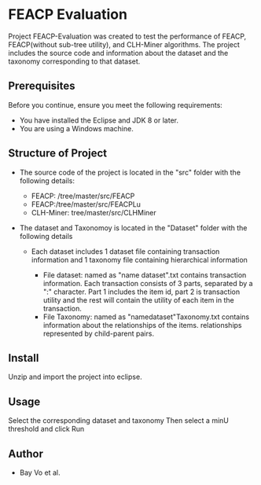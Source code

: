 <h1 ><strong>FEACP Evaluation</strong></h1>
<p>Project FEACP-Evaluation was created to test the performance of FEACP, FEACP(without sub-tree utility), and CLH-Miner algorithms. The project includes the source code and information about the dataset and the taxonomy corresponding to that dataset.</p>
<h2 >Prerequisites</h2>
<p> Before you continue, ensure you meet the following requirements: </p>
<ul>
<li>You have installed the Eclipse and JDK 8 or later. </li>
<li>You are using a Windows machine. </li>

</ul>
<h2 >Structure of Project</h2>
<ul>
<li><p>The source code of the project is located in the &quot;src&quot; folder with the following details:</p>
<ul>
<li>FEACP: /tree/master/src/FEACP</li>
<li>FEACP:/tree/master/src/FEACPLu</li>
<li>CLH-Miner: tree/master/src/CLHMiner</li>

</ul>
</li>
<li><p>The dataset and Taxonomoy  is located in the &quot;Dataset&quot; folder with the following details</p>
<ul>
<li><p>Each dataset includes 1 dataset file containing transaction information and 1 taxonomy file containing hierarchical information</p>
<ul>
<li>File dataset: named as &quot;name dataset&quot;.txt contains transaction information. Each transaction consists of 3 parts, separated by a &quot;:&quot; character. Part 1 includes the item id, part 2 is transaction utility and the rest will contain the utility of each item in the transaction.</li>
<li>File Taxonomy: named as &quot;namedataset&quot;Taxonomy.txt contains information about the relationships of the items. relationships represented by child-parent pairs.</li>

</ul>
</li>

</ul>
</li>

</ul>
<h2 >Install</h2>
<p>	Unzip and import the project into eclipse.</p>
<h2 >Usage</h2>
<p>	Select the corresponding dataset and taxonomy Then select a minU threshold and click Run</p>
<h2 >Author</h2>
<ul>
<li>Bay Vo et al.</li>
</ul>
